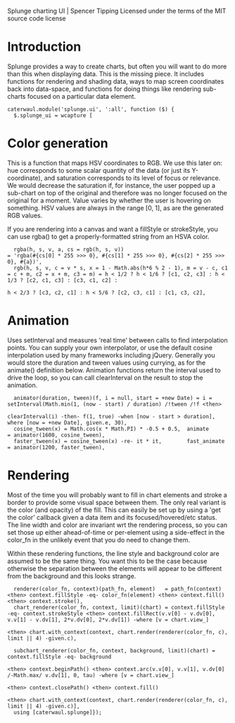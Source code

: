 Splunge charting UI | Spencer Tipping
Licensed under the terms of the MIT source code license

# Introduction

Splunge provides a way to create charts, but often you will want to do more than this when displaying data. This is the missing piece. It includes functions for rendering and shading data, ways to map
screen coordinates back into data-space, and functions for doing things like rendering sub-charts focused on a particular data element.

    caterwaul.module('splunge.ui', ':all', function ($) {
      $.splunge_ui = wcapture [

# Color generation

This is a function that maps HSV coordinates to RGB. We use this later on: hue corresponds to some scalar quantity of the data (or just its Y-coordinate), and saturation corresponds to its level of focus
or relevance. We would decrease the saturation if, for instance, the user popped up a sub-chart on top of the original and therefore was no longer focused on the original for a moment. Value varies by
whether the user is hovering on something. HSV values are always in the range [0, 1], as are the generated RGB values.

If you are rendering into a canvas and want a fillStyle or strokeStyle, you can use rgba() to get a properly-formatted string from an HSVA color.

      rgba(h, s, v, a, cs = rgb(h, s, v))                                                               = 'rgba(#{cs[0] * 255 >>> 0}, #{cs[1] * 255 >>> 0}, #{cs[2] * 255 >>> 0}, #{a})',
      rgb(h, s, v, c = v * s, x = 1 - Math.abs(h*6 % 2 - 1), m = v - c, c1 = c + m, c2 = x + m, c3 = m) = h < 1/2 ? h < 1/6 ? [c1, c2, c3] : h < 1/3 ? [c2, c1, c3] : [c3, c1, c2] :
                                                                                                                    h < 2/3 ? [c3, c2, c1] : h < 5/6 ? [c2, c3, c1] : [c1, c3, c2],

# Animation

Uses setInterval and measures 'real time' between calls to find interpolation points. You can supply your own interpolator, or use the default cosine interpolation used by many frameworks including
jQuery. Generally you would store the duration and tween values using currying, as for the animate() definition below. Animation functions return the interval used to drive the loop, so you can call
clearInterval on the result to stop the animation.

      animator(duration, tween)(f, i = null, start = +new Date) = i = setInterval(Math.min(1, (now - start) / duration) /!tween /!f <then>
                                                                                  clearInterval(i) -then- f(1, true) -when [now - start > duration], where [now = +new Date], given.e, 30),
      cosine_tween(x) = Math.cos(x * Math.PI) * -0.5 + 0.5,  animate      = animator(1600, cosine_tween),
      faster_tween(x) = cosine_tween(x) -re- it * it,        fast_animate = animator(1200, faster_tween),

# Rendering

Most of the time you will probably want to fill in chart elements and stroke a border to provide some visual space between them. The only real variant is the color (and opacity) of the fill. This can
easily be set up by using a 'get the color' callback given a data item and its focused/hovered/etc status. The line width and color are invariant wrt the rendering process, so you can set those up either
ahead-of-time or per-element using a side-effect in the color_fn in the unlikely event that you do need to change them.

Within these rendering functions, the line style and background color are assumed to be the same thing. You want this to be the case because otherwise the separation between the elements will appear to
be different from the background and this looks strange.

      renderer(color_fn, context)(path_fn, element)   = path_fn(context) <then> context.fillStyle -eq- color_fn(element) <then> context.fill() <then> context.stroke(),
      chart_renderer(color_fn, context, limit)(chart) = context.fillStyle -eq- context.strokeStyle <then> context.fillRect(v.v[0] - v.dv[0], v.v[1] - v.dv[1], 2*v.dv[0], 2*v.dv[1]) -where [v = chart.view_]
                                                                                                   <then> chart.with_context(context, chart.render(renderer(color_fn, c), limit || 4) -given.c),

      subchart_renderer(color_fn, context, background, limit)(chart) = context.fillStyle -eq- background
                                                                       <then> context.beginPath() <then> context.arc(v.v[0], v.v[1], v.dv[0] /-Math.max/ v.dv[1], 0, tau) -where [v = chart.view_]
                                                                       <then> context.closePath() <then> context.fill()
                                                                       <then> chart.with_context(context, chart.render(renderer(color_fn, c), limit || 4) -given.c)],
      using [caterwaul.splunge]});